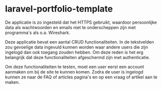 # laravel-portfolio-template

De applicatie is zo ingesteld dat het HTTPS gebruikt, waardoor persoonlijke data als wachtwoorden en emails niet te onderscheppen zijn met programma's als o.a. Wireshark.

Deze applicatie bevat een aantal CRUD functionaliteiten. In de tekstvelden zou gevoelige data ingevuld kunnen worden waar andere users die zijn ingelogd dan ook toegang zouden hebben. Om deze reden is het erg belangrijk dat deze functionaliteiten afgeschermd zijn met authenticatie.

Om deze functionaliteiten te testen, moet een user eerst een account aanmaken om bij de site te kunnen komen. Zodra de user is ingelogd kunnen ze naar de FAQ of articles pagina's en op een vraag of artikel aan te maken.
